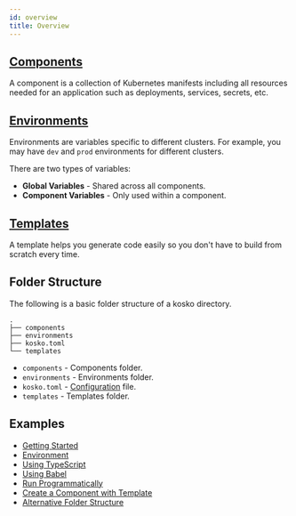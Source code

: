 ```yaml
---
id: overview
title: Overview
---
```


## [Components](components.md)

A component is a collection of Kubernetes manifests including all resources needed for an application such as deployments, services, secrets, etc.

## [Environments](environments.md)

Environments are variables specific to different clusters. For example, you may have `dev` and `prod` environments for different clusters.

There are two types of variables:

- **Global Variables** - Shared across all components.
- **Component Variables** - Only used within a component.

## [Templates](templates.md)

A template helps you generate code easily so you don't have to build from scratch every time.

## Folder Structure

The following is a basic folder structure of a kosko directory.

```shell
.
├── components
├── environments
├── kosko.toml
└── templates
```

- `components` - Components folder.
- `environments` - Environments folder.
- `kosko.toml` - [Configuration](configuration.md) file.
- `templates` - Templates folder.

## Examples

- [Getting Started](https://github.com/tommy351/kosko/tree/master/examples/getting-started)
- [Environment](https://github.com/tommy351/kosko/tree/master/examples/environment)
- [Using TypeScript](https://github.com/tommy351/kosko/tree/master/examples/typescript)
- [Using Babel](https://github.com/tommy351/kosko/tree/master/examples/babel)
- [Run Programmatically](https://github.com/tommy351/kosko/tree/master/examples/run-programmatically)
- [Create a Component with Template](https://github.com/tommy351/kosko/tree/master/examples/template-component)
- [Alternative Folder Structure](https://github.com/tommy351/kosko/tree/master/examples/alternative-folder-structure)
